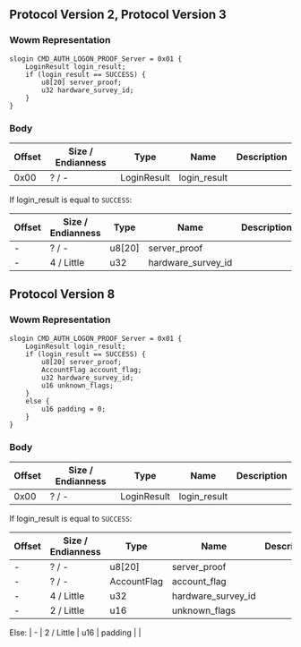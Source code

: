 ## Protocol Version 2, Protocol Version 3

### Wowm Representation
```rust,ignore
slogin CMD_AUTH_LOGON_PROOF_Server = 0x01 {
    LoginResult login_result;    
    if (login_result == SUCCESS) {        
        u8[20] server_proof;        
        u32 hardware_survey_id;        
    }    
}
```
### Body
| Offset | Size / Endianness | Type | Name | Description |
| ------ | ----------------- | ---- | ---- | ----------- |
| 0x00 | ? / - | LoginResult | login_result |  |

If login_result is equal to `SUCCESS`:

| Offset | Size / Endianness | Type | Name | Description |
| ------ | ----------------- | ---- | ---- | ----------- |
| - | ? / - | u8[20] | server_proof |  |
| - | 4 / Little | u32 | hardware_survey_id |  |
## Protocol Version 8

### Wowm Representation
```rust,ignore
slogin CMD_AUTH_LOGON_PROOF_Server = 0x01 {
    LoginResult login_result;    
    if (login_result == SUCCESS) {        
        u8[20] server_proof;        
        AccountFlag account_flag;        
        u32 hardware_survey_id;        
        u16 unknown_flags;        
    }    
    else {    
        u16 padding = 0;        
    }    
}
```
### Body
| Offset | Size / Endianness | Type | Name | Description |
| ------ | ----------------- | ---- | ---- | ----------- |
| 0x00 | ? / - | LoginResult | login_result |  |

If login_result is equal to `SUCCESS`:

| Offset | Size / Endianness | Type | Name | Description |
| ------ | ----------------- | ---- | ---- | ----------- |
| - | ? / - | u8[20] | server_proof |  |
| - | ? / - | AccountFlag | account_flag |  |
| - | 4 / Little | u32 | hardware_survey_id |  |
| - | 2 / Little | u16 | unknown_flags |  |

Else: 
| - | 2 / Little | u16 | padding |  |
